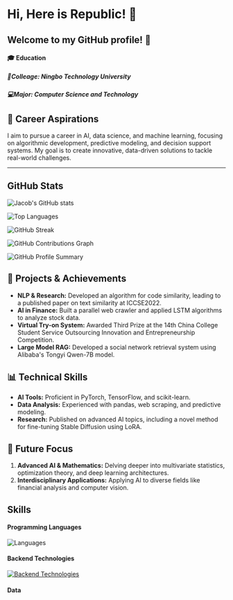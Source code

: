 # Hi, Here is Republic! 👋

## Welcome to my GitHub profile! 🌟

#### 🎓 **Education**

##### 🏫Colleage: Ningbo Technology University

##### 💻Major: Computer Science and Technology



## 🚀 **Career Aspirations**

I aim to pursue a career in AI, data science, and machine learning, focusing on algorithmic development, predictive modeling, and decision support systems. My goal is to create innovative, data-driven solutions to tackle real-world challenges.



---

## GitHub Stats

![Jacob's GitHub stats](https://github-readme-stats.vercel.app/api?username=republic1024&show_icons=true&theme=cobalt)

![Top Languages](https://github-readme-stats.vercel.app/api/top-langs/?username=republic1024&layout=compact&theme=cobalt)

![GitHub Streak](https://github-readme-streak-stats.herokuapp.com/?user=republic1024&theme=cobalt)

![GitHub Contributions Graph](https://github-readme-activity-graph.cyclic.app/graph?username=republic1024&theme=react-dark)


![GitHub Profile Summary](https://github-profile-summary-cards.vercel.app/api/cards/profile-details?username=republic1024&theme=github_dark)







## 🔧 **Projects & Achievements**

- **NLP & Research:** Developed an algorithm for code similarity, leading to a published paper on text similarity at ICCSE2022.
- **AI in Finance:** Built a parallel web crawler and applied LSTM algorithms to analyze stock data.
- **Virtual Try-on System:** Awarded Third Prize at the 14th China College Student Service Outsourcing Innovation and Entrepreneurship Competition.
- **Large Model RAG:** Developed a social network retrieval system using Alibaba's Tongyi Qwen-7B model.

## 📊 **Technical Skills**  

- **AI Tools:** Proficient in PyTorch, TensorFlow, and scikit-learn.
- **Data Analysis:** Experienced with pandas, web scraping, and predictive modeling.
- **Research:** Published on advanced AI topics, including a novel method for fine-tuning Stable Diffusion using LoRA.

## 🎯 **Future Focus**  

1. **Advanced AI & Mathematics:** Delving deeper into multivariate statistics, optimization theory, and deep learning architectures.
2. **Interdisciplinary Applications:** Applying AI to diverse fields like financial analysis and computer vision.



## Skills

#### Programming Languages
![Languages](https://skillicons.dev/icons?i=c,cpp,js,go,python,java,swift,kotlin)



#### Backend Technologies

[![Backend Technologies](https://skillicons.dev/icons?i=django,flask,docker,fastapi&perline=3)](https://skillicons.dev)

#### Data



